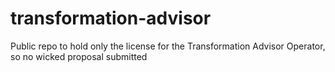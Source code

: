 # transformation-advisor
Public repo to hold only the license for the Transformation Advisor Operator, so no wicked proposal submitted
